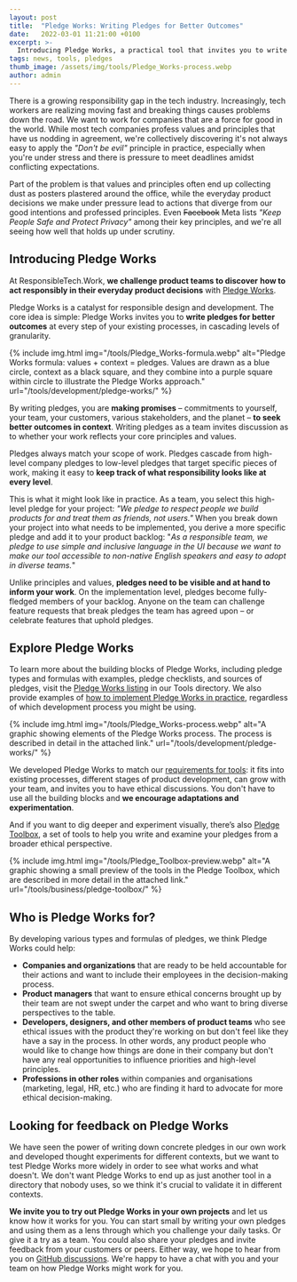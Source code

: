 ```yaml
---
layout: post
title:  "Pledge Works: Writing Pledges for Better Outcomes"
date:   2022-03-01 11:21:00 +0100
excerpt: >-
  Introducing Pledge Works, a practical tool that invites you to write pledges for better outcomes as part of your existing product development processes.  
tags: news, tools, pledges
thumb_image: /assets/img/tools/Pledge_Works-process.webp
author: admin
---
```


There is a growing responsibility gap in the tech industry. Increasingly, tech workers are realizing moving fast and breaking things causes problems down the road. We want to work for companies that are a force for good in the world. While most tech companies profess values and principles that have us nodding in agreement, we're collectively discovering it's not always easy to apply the *"Don't be evil"* principle in practice, especially when you're under stress and there is pressure to meet deadlines amidst conflicting expectations.

Part of the problem is that values and principles often end up collecting dust as posters plastered around the office, while the everyday product decisions we make under pressure lead to actions that  diverge from our good intentions and professed principles. Even ~~Facebook~~ Meta lists *"Keep People Safe and Protect Privacy"* among their key principles, and we're all seeing how well that holds up under scrutiny.

## Introducing Pledge Works

At ResponsibleTech.Work, **we challenge product teams to discover** **how to act responsibly in their everyday product decisions** with [Pledge Works](/tools/development/pledge-works/).

Pledge Works is a catalyst for responsible design and development. The core idea is simple: Pledge Works invites you to **write pledges for better outcomes** at every step of your existing processes, in cascading levels of granularity.

{% include img.html img="/tools/Pledge_Works-formula.webp" alt="Pledge Works formula: values + context = pledges. Values are drawn as a blue circle, context as a black square, and they combine into a purple square within circle to illustrate the Pledge Works approach." url="/tools/development/pledge-works/" %}


By writing pledges, you are **making promises** – commitments to yourself, your team, your customers, various stakeholders, and the planet – **to seek better outcomes in context**. Writing pledges as a team invites discussion as to whether your work reflects your core principles and values.

Pledges always match your scope of work. Pledges cascade from high-level company pledges to low-level pledges that target specific pieces of work, making it easy to **keep track of what responsibility looks like at every level**.

This is what it might look like in practice. As a team, you select this high-level pledge for your project: *"We pledge to respect people we build products for and treat them as friends, not users."* When you break down your project into what needs to be implemented, you derive a more specific pledge and add it to your product backlog: "*As a responsible team, we pledge to use simple and inclusive language in the UI because we want to make our tool accessible to non-native English speakers and easy to adopt in diverse teams.*"

Unlike principles and values, **pledges need to be visible and at hand to inform your work**. On the implementation level, pledges become fully-fledged members of your backlog. Anyone on the team can challenge feature requests that break pledges the team has agreed upon – or celebrate features that uphold pledges.

## Explore Pledge Works

To learn more about the building blocks of Pledge Works, including pledge types and formulas with examples, pledge checklists, and sources of pledges, visit the [Pledge Works listing](/tools/development/pledge-works/) in our Tools directory. We also provide examples of [how to implement Pledge Works in practice](/tools/development/pledge-works/#pledge-works-in-practice), regardless of which development process you might be using.


{% include img.html img="/tools/Pledge_Works-process.webp" alt="A graphic showing elements of the Pledge Works process. The process is described in detail in the attached link." url="/tools/development/pledge-works/" %}


We developed Pledge Works to match our [requirements for tools](/about/#tools): it fits into existing processes, different stages of product development, can grow with your team, and invites you to have ethical discussions. You don't have to use all the building blocks and **we encourage adaptations and experimentation**.

And if you want to dig deeper and experiment visually, there’s also [Pledge Toolbox](/tools/business/pledge-toolbox/), a set of tools to help you write and examine your pledges from a broader ethical perspective.

{% include img.html img="/tools/Pledge_Toolbox-preview.webp" alt="A graphic showing a small preview of the tools in the Pledge Toolbox, which are described in more detail in the attached link." url="/tools/business/pledge-toolbox/" %}


## Who is Pledge Works for?

By developing various types and formulas of pledges, we think Pledge Works could help:

* **Companies and organizations** that are ready to be held accountable for their actions and want to include their employees in the decision-making process.
* **Product managers** that want to ensure ethical concerns brought up by their team are not swept under the carpet and who want to bring diverse perspectives to the table.
* **Developers, designers, and other members of product teams** who see ethical issues with the product they're working on but don't feel like they have a say in the process. In other words, any product people who would like to change how things are done in their company but don't have any real opportunities to influence priorities and high-level principles.
* **Professions in other roles** within companies and organisations (marketing, legal, HR, etc.) who are finding it hard to advocate for more ethical decision-making.

## Looking for feedback on Pledge Works

We have seen the power of writing down concrete pledges in our own work and developed thought experiments for different contexts, but we want to test Pledge Works more widely in order to see what works and what doesn't. We don't want Pledge Works to end up as just another tool in a directory that nobody uses, so we think it's crucial to validate it in different contexts.

**We invite you to try out Pledge Works in your own projects** and let us know how it works for you. You can start small by writing your own pledges and using them as a lens through which you challenge your daily tasks. Or give it a try as a team. You could also share your pledges and invite feedback from your customers or peers. Either way, we hope to hear from you on [GitHub discussions](https://github.com/ResponsibleTechWork/RespTechWork-website/discussions/). We're happy to have a chat with you and your team on how Pledge Works might work for you.
